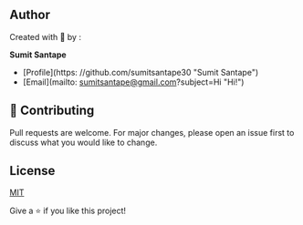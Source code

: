 ## Author
 Created with 💖 by :
 
**Sumit Santape**

- [Profile](https: //github.com/sumitsantape30 "Sumit Santape")
- [Email](mailto: sumitsantape@gmail.com?subject=Hi "Hi!")

## 🤝 Contributing
Pull requests are welcome. For major changes, please open an issue first to discuss what you would like to change.

## License
[MIT](https://choosealicense.com/licenses/mit/)

Give a ⭐️ if you like this project!
